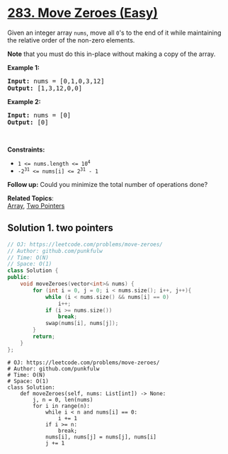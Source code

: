 # [283. Move Zeroes (Easy)](https://leetcode.com/problems/move-zeroes/)

<p>Given an integer array <code>nums</code>, move all <code>0</code>'s to the end of it while maintaining the relative order of the non-zero elements.</p>

<p><b>Note</b> that you must do this in-place without making a copy of the array.</p>


<p><strong>Example 1:</strong></p>
<pre>
<strong>Input:</strong> nums = [0,1,0,3,12]
<strong>Output:</strong> [1,3,12,0,0]
</pre>

<p><strong>Example 2:</strong></p>
<pre>
<strong>Input:</strong> nums = [0]
<strong>Output:</strong> [0]
</pre>


<p>&nbsp;</p>
<p><strong>Constraints:</strong></p>

<ul>
  <li><code>1 &lt;= nums.length &lt;= 10<sup>4</sup></code></li>
  <li><code>-2<sup>31</sup> &lt;= nums[i] &lt;= 2<sup>31</sup> - 1</code></li>
</ul>

<p><b>Follow up:</b> Could you minimize the total number of operations done?</p>


**Related Topics**:  
[Array](https://leetcode.com/tag/array/), [Two Pointers](https://leetcode.com/tag/two-pointers/)


## Solution 1. two pointers


```cpp
// OJ: https://leetcode.com/problems/move-zeroes/
// Author: github.com/punkfulw
// Time: O(N)
// Space: O(1)
class Solution {
public:
    void moveZeroes(vector<int>& nums) {
        for (int i = 0, j = 0; i < nums.size(); i++, j++){
            while (i < nums.size() && nums[i] == 0)
                i++;
            if (i >= nums.size())
                break;
            swap(nums[i], nums[j]);
        }
        return;
    }
};
```

```python3
# OJ: https://leetcode.com/problems/move-zeroes/
# Author: github.com/punkfulw
# Time: O(N)
# Space: O(1)
class Solution:
    def moveZeroes(self, nums: List[int]) -> None:
        j, n = 0, len(nums)
        for i in range(n):
            while i < n and nums[i] == 0:
                i += 1
            if i >= n: 
                break;
            nums[i], nums[j] = nums[j], nums[i]
            j += 1
```
